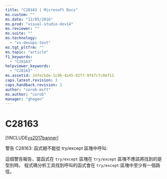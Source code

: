 ```yaml
---
title: "C28163 | Microsoft Docs"
ms.custom: ""
ms.date: "12/05/2016"
ms.prod: "visual-studio-dev14"
ms.reviewer: ""
ms.suite: ""
ms.technology: 
  - "vs-devops-test"
ms.tgt_pltfrm: ""
ms.topic: "article"
f1_keywords: 
  - "C28163"
helpviewer_keywords: 
  - "C28163"
ms.assetid: 24fecbde-1c96-4a45-82f7-9f47cfc0ef11
caps.latest.revision: 3
caps.handback.revision: 3
author: "corob-msft"
ms.author: "corob"
manager: "ghogen"
---
```

# C28163
[!INCLUDE[vs2017banner](../code-quality/includes/vs2017banner.md)]

警告 C28163: 函式絕不能從 try\/except 區塊中呼叫:  
  
 這個警告報告，當函式在 `try/except` 區塊在 `try/except` 區塊不應該將找到的是型別時。  程式碼分析工具找到呼叫的函式會在 `try/except` 區塊中至少有一個路徑。